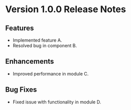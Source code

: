 # Version 1.0.0 Release Notes

## Features

- Implemented feature A. 
- Resolved bug in component B.

## Enhancements

- Improved performance in module C.

## Bug Fixes

- Fixed issue with functionality in module D.
